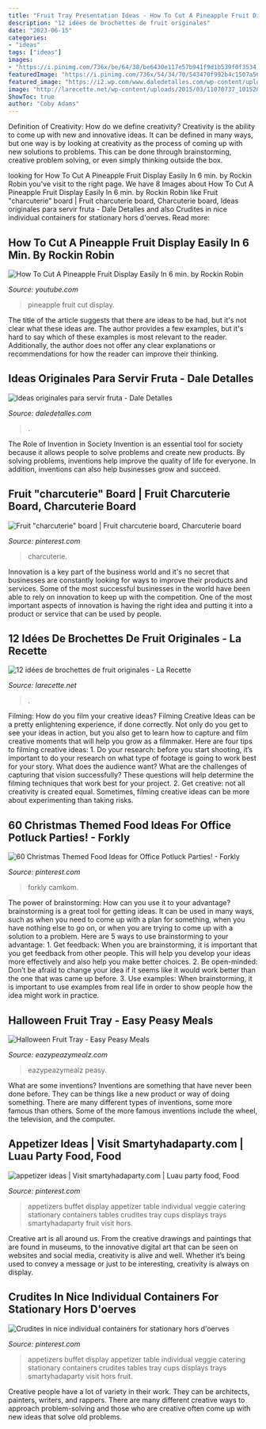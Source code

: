 ```yaml
---
title: "Fruit Tray Presentation Ideas - How To Cut A Pineapple Fruit Display Easily In 6 Min. By Rockin Robin"
description: "12 idées de brochettes de fruit originales"
date: "2023-06-15"
categories:
- "ideas"
tags: ["ideas"]
images:
- "https://i.pinimg.com/736x/be/64/30/be6430e117e57b941f9d1b539f0f3534.jpg"
featuredImage: "https://i.pinimg.com/736x/54/34/70/543470f992b4c1507a563aa864d0386d.jpg"
featured_image: "https://i2.wp.com/www.daledetalles.com/wp-content/uploads/2016/07/formas-de-servir-fruta1-e1469495089373.jpg"
image: "http://larecette.net/wp-content/uploads/2015/03/11070737_10152803680807825_9160589441016240271_n.jpg"
ShowToc: true
author: "Coby Adams"
---
```



Definition of Creativity: How do we define creativity?
Creativity is the ability to come up with new and innovative ideas. It can be defined in many ways, but one way is by looking at creativity as the process of coming up with new solutions to problems. This can be done through brainstorming, creative problem solving, or even simply thinking outside the box.

	

		
looking for How To Cut A Pineapple Fruit Display Easily In 6 min. by Rockin Robin you've visit to the right page. We have 8 Images about How To Cut A Pineapple Fruit Display Easily In 6 min. by Rockin Robin like Fruit &quot;charcuterie&quot; board | Fruit charcuterie board, Charcuterie board, Ideas originales para servir fruta - Dale Detalles and also Crudites in nice individual containers for stationary hors d&#039;oerves. Read more:
		
    
## How To Cut A Pineapple Fruit Display Easily In 6 Min. By Rockin Robin

<img loading=lazy src="https://i.ytimg.com/vi/3o5TKzk-rcE/maxresdefault.jpg" onerror="this.onerror=null;this.src='https://tse1.mm.bing.net/th?id=OIP.sjh5YdGlrDrzgQsmOac0zwHaEK&amp;pid=15.1';" alt="How To Cut A Pineapple Fruit Display Easily In 6 min. by Rockin Robin">

_Source: youtube.com_

>pineapple fruit cut display. 

	

The title of the article suggests that there are ideas to be had, but it's not clear what these ideas are. The author provides a few examples, but it's hard to say which of these examples is most relevant to the reader. Additionally, the author does not offer any clear explanations or recommendations for how the reader can improve their thinking.

    
## Ideas Originales Para Servir Fruta - Dale Detalles

<img loading=lazy src="https://i2.wp.com/www.daledetalles.com/wp-content/uploads/2016/07/formas-de-servir-fruta1-e1469495089373.jpg" onerror="this.onerror=null;this.src='https://tse3.mm.bing.net/th?id=OIP.19gXTzwkjDJ3MAm1RsDP-AHaHh&amp;pid=15.1';" alt="Ideas originales para servir fruta - Dale Detalles">

_Source: daledetalles.com_

>. 

	

The Role of Invention in Society
Invention is an essential tool for society because it allows people to solve problems and create new products. By solving problems, inventions help improve the quality of life for everyone. In addition, inventions can also help businesses grow and succeed.

    
## Fruit &quot;charcuterie&quot; Board | Fruit Charcuterie Board, Charcuterie Board

<img loading=lazy src="https://i.pinimg.com/736x/60/16/f6/6016f65a9d37634b95e3b4a405d0cc27.jpg" onerror="this.onerror=null;this.src='https://tse1.mm.bing.net/th?id=OIP.3au4_WJqhcgJ9P8QV6duBgHaIc&amp;pid=15.1';" alt="Fruit &quot;charcuterie&quot; board | Fruit charcuterie board, Charcuterie board">

_Source: pinterest.com_

>charcuterie. 

	

Innovation is a key part of the business world and it's no secret that businesses are constantly looking for ways to improve their products and services. Some of the most successful businesses in the world have been able to rely on innovation to keep up with the competition. One of the most important aspects of innovation is having the right idea and putting it into a product or service that can be used by people.

    
## 12 Idées De Brochettes De Fruit Originales - La Recette

<img loading=lazy src="http://larecette.net/wp-content/uploads/2015/03/11070737_10152803680807825_9160589441016240271_n.jpg" onerror="this.onerror=null;this.src='https://tse1.mm.bing.net/th?id=OIP.8ebVvk2LQVT_ag74HHXfTQHaLH&amp;pid=15.1';" alt="12 idées de brochettes de fruit originales - La Recette">

_Source: larecette.net_

>. 

	

Filming: How do you film your creative ideas?
Filming Creative Ideas can be a pretty enlightening experience, if done correctly. Not only do you get to see your ideas in action, but you also get to learn how to capture and film creative moments that will help you grow as a filmmaker. Here are four tips to filming creative ideas: 1. Do your research: before you start shooting, it’s important to do your research on what type of footage is going to work best for your story. What does the audience want? What are the challenges of capturing that vision successfully? These questions will help determine the filming techniques that work best for your project. 2. Get creative: not all creativity is created equal. Sometimes, filming creative ideas can be more about experimenting than taking risks.

    
## 60 Christmas Themed Food Ideas For Office Potluck Parties! - Forkly

<img loading=lazy src="https://i.pinimg.com/736x/54/34/70/543470f992b4c1507a563aa864d0386d.jpg" onerror="this.onerror=null;this.src='https://tse2.mm.bing.net/th?id=OIP.yhm20Uuo4R5XLcO_DnmMmwHaE1&amp;pid=15.1';" alt="60 Christmas Themed Food Ideas for Office Potluck Parties! - Forkly">

_Source: pinterest.com_

>forkly camkom. 

	

The power of brainstorming: How can you use it to your advantage?
brainstorming is a great tool for getting ideas. It can be used in many ways, such as when you need to come up with a plan for something, when you have nothing else to go on, or when you are trying to come up with a solution to a problem. Here are 5 ways to use brainstorming to your advantage: 1. Get feedback: When you are brainstorming, it is important that you get feedback from other people. This will help you develop your ideas more effectively and also help you make better choices. 2. Be open-minded: Don’t be afraid to change your idea if it seems like it would work better than the one that was came up before. 3. Use examples: When brainstorming, it is important to use examples from real life in order to show people how the idea might work in practice. 
    
## Halloween Fruit Tray - Easy Peasy Meals

<img loading=lazy src="https://i2.wp.com/www.eazypeazymealz.com/wp-content/uploads/2016/06/spooky-fruit-tray-1.jpg?fit=800%2C1200&amp;ssl=1" onerror="this.onerror=null;this.src='https://tse1.mm.bing.net/th?id=OIP.Gz4nuHUPrQF2NRgqTkrEEwHaLH&amp;pid=15.1';" alt="Halloween Fruit Tray - Easy Peasy Meals">

_Source: eazypeazymealz.com_

>eazypeazymealz peasy. 

	

What are some inventions?
Inventions are something that have never been done before. They can be things like a new product or way of doing something. There are many different types of inventions, some more famous than others. Some of the more famous inventions include the wheel, the television, and the computer.

    
## Appetizer Ideas | Visit Smartyhadaparty.com | Luau Party Food, Food

<img loading=lazy src="https://i.pinimg.com/736x/fd/45/f5/fd45f53f7a3b6663ed862653074767fb--appetizers-for-party-appetizer-ideas.jpg" onerror="this.onerror=null;this.src='https://tse1.mm.bing.net/th?id=OIP.P6lEHnfGantcZ-LMk6i3uwHaJ6&amp;pid=15.1';" alt="appetizer ideas | Visit smartyhadaparty.com | Luau party food, Food">

_Source: pinterest.com_

>appetizers buffet display appetizer table individual veggie catering stationary containers tables crudites tray cups displays trays smartyhadaparty fruit visit hors. 

	

Creative art is all around us. From the creative drawings and paintings that are found in museums, to the innovative digital art that can be seen on websites and social media, creativity is alive and well. Whether it’s being used to convey a message or just to be interesting, creativity is always on display.

    
## Crudites In Nice Individual Containers For Stationary Hors D&#039;oerves

<img loading=lazy src="https://i.pinimg.com/736x/be/64/30/be6430e117e57b941f9d1b539f0f3534.jpg" onerror="this.onerror=null;this.src='https://tse2.mm.bing.net/th?id=OIP.-rQIONBGftOLEhYRra7FFQAAAA&amp;pid=15.1';" alt="Crudites in nice individual containers for stationary hors d&#039;oerves">

_Source: pinterest.com_

>appetizers buffet display appetizer table individual veggie catering stationary containers crudites tables tray cups displays trays smartyhadaparty visit hors fruit. 

	

Creative people have a lot of variety in their work. They can be architects, painters, writers, and rappers. There are many different creative ways to approach problem-solving and those who are creative often come up with new ideas that solve old problems.

